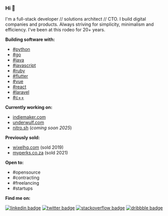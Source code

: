 ### Hi 👋

I'm a full-stack developer // solutions architect // CTO. I build digital companies and products. Always striving for simplicity, minimalism and efficiency. I've been at this rodeo for 20+ years. 

**Building software with:**

- [#python](https://www.python.org)
- [#go](https://golang.org)
- [#java](https://www.java.com/en/)
- [#javascript](https://www.javascript.com)
- [#ruby](https://www.ruby-lang.org/en)
- [#flutter](https://flutter.dev)
- [#vue](https://vuejs.org/)
- [#react](https://react.dev/)
- [#laravel](https://laravel.com/)
- [#c++](https://isocpp.org/)

**Currently working on:** 

- [indiemaker.com](https://indiemaker.com)
- [underwulf.com](https://underwulf.com)
- [nitro.sh](https://nitro.sh) (_coming soon 2025_)

**Previously sold:**
- [wixelhq.com](https://wixelhq.com) (sold 2019)
- [myperks.co.za](https://myperks.co.za) (sold 2021)

**Open to:**

- #opensource 
- #contracting 
- #freelancing
- #startups

**Find me on:** 

[![linkedin badge](https://img.shields.io/badge/Sean_Nieuwoudt-30302f?style=flat&logo=linkedin)](https://www.linkedin.com/in/seannieuwoudt)
[![twitter badge](https://img.shields.io/badge/@ghstcode-30302f?style=flat&logo=twitter)](https://twitter.com/ghstcode)
[![stackoverflow badge](https://img.shields.io/badge/ghstcode-30302f?style=flat&logo=stackoverflow)](https://stackoverflow.com/users/482842/ghstcode)
[![dribbble badge](https://img.shields.io/badge/ghstcode-30302f?style=flat&logo=dribbble)](https://dribbble.com/ghstcode)
